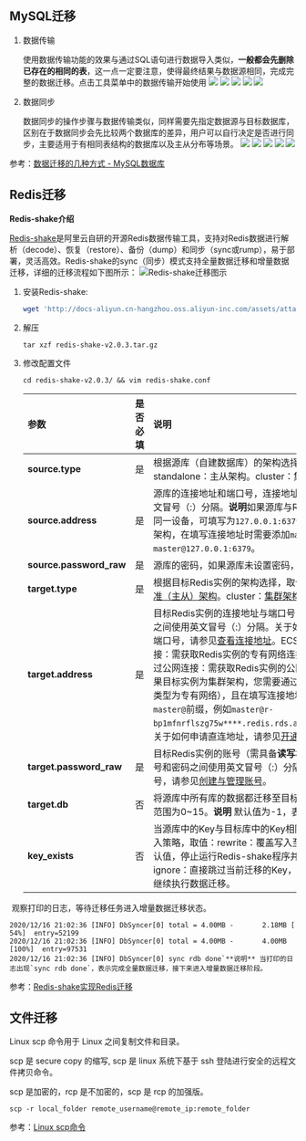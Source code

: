 ## MySQL迁移

1. 数据传输

   使用数据传输功能的效果与通过SQL语句进行数据导入类似，**一般都会先删除已存在的相同的表**，这一点一定要注意，使得最终结果与数据源相同，完成完整的数据迁移。点击工具菜单中的数据传输开始使用
   ![](./img/mysql/data_transfer/1.png)
   ![](./img/mysql/data_transfer/2.png)
   ![](./img/mysql/data_transfer/3.png)
   ![](./img/mysql/data_transfer/4.png)
   ![](./img/mysql/data_transfer/5.png)
2. 数据同步

   数据同步的操作步骤与数据传输类似，同样需要先指定数据源与目标数据库，区别在于数据同步会先比较两个数据库的差异，用户可以自行决定是否进行同步，主要适用于有相同表结构的数据库以及主从分布等场景。
   ![](./img/mysql/data_sync/1.png)
   ![](./img/mysql/data_sync/2.png)
   ![](./img/mysql/data_sync/3.png)
   ![](./img/mysql/data_sync/4.png)
   ![](./img/mysql/data_sync/5.png)

参考：[数据迁移的几种方式 - MySQL数据库](https://cloud.tencent.com/developer/article/1644917)

## Redis迁移

**Redis-shake介绍**

[Redis-shake](https://github.com/alibaba/RedisShake)是阿里云自研的开源Redis数据传输工具，支持对Redis数据进行解析（decode）、恢复（restore）、备份（dump）和同步（sync或rump），易于部署，灵活高效。Redis-shake的sync（同步）模式支持全量数据迁移和增量数据迁移，详细的迁移流程如下图所示：
![Redis-shake迁移图示](./img/redis/redis-shake.png)



1. 安装Redis-shake:

   ```sh
   wget 'http://docs-aliyun.cn-hangzhou.oss.aliyun-inc.com/assets/attach/120287/cn_zh/1608173646665/redis-shake-v2.0.3.tar.gz'
   ```

2. 解压

   ```shell
   tar xzf redis-shake-v2.0.3.tar.gz
   ```

3. 修改配置文件

   ```shell
   cd redis-shake-v2.0.3/ && vim redis-shake.conf
   ```

   | 参数                    | 是否必填 | 说明                                                         | 取值示例                                            |
   | :---------------------- | :------- | :----------------------------------------------------------- | :-------------------------------------------------- |
   | **source.type**         | 是       | 根据源库（自建数据库）的架构选择，取值：standalone：主从架构。cluster：集群架构。 | standalone                                          |
   | **source.address**      | 是       | 源库的连接地址和端口号，连接地址和端口号之间使用英文冒号（:）分隔。**说明**如果源库与Redis-shake部署在同一设备，可填写为`127.0.0.1:6379`。如果源库为集群架构，在填写连接地址时需要添加`master@`前缀，例如`master@127.0.0.1:6379`。 | 127.0.0.1:6379                                      |
   | **source.password_raw** | 是       | 源库的密码，如果源库未设置密码，无需填写。                   | Rp829dlwa                                           |
   | **target.type**         | 是       | 根据目标Redis实例的架构选择，取值：standalone：[标准（主从）架构](https://help.aliyun.com/document_detail/52226.htm#concept-qf3-kjh-tdb)。cluster：[集群架构](https://help.aliyun.com/document_detail/52228.htm#concept-tds-4mm-tdb)。 | standalone                                          |
   | **target.address**      | 是       | 目标Redis实例的连接地址与端口号，连接地址和端口号之间使用英文冒号（:）分隔。关于如何获取连接地址和端口号，请参见[查看连接地址](https://help.aliyun.com/document_detail/107717.htm#concept-apt-fkl-5gb)。ECS实例通过专有网络连接：需获取Redis实例的专有网络连接地址。本地设备通过公网连接：需获取Redis实例的公网连接地址。**说明** 如果目标实例为集群架构，您需要通过直连地址连接（网络类型为专有网络），且在填写连接地址时需要添加`master@`前缀，例如`master@r-bp1mfnrflszg75w****.redis.rds.aliyuncs.com:6379`。关于如何申请直连地址，请参见[开通直连访问](https://help.aliyun.com/document_detail/146901.htm#task-2362225)。 | r-bp1wcw2rlw76acc5k****.redis.rds.aliyuncs.com:6379 |
   | **target.password_raw** | 是       | 目标Redis实例的账号（需具备**读写**权限）及其密码，账号和密码之间使用英文冒号（:）分隔。关于如何创建账号，请参见[创建与管理账号](https://help.aliyun.com/document_detail/92665.htm#task-kth-pr4-hfb)。 | testaccount:Rp829dlwa                               |
   | **target.db**           | 否       | 将源库中所有库的数据都迁移至目标库的指定库中，取值范围为0~15。**说明** 默认值为-1，表示不启用该功能。 | -1                                                  |
   | **key_exists**          | 否       | 当源库中的Key与目标库中的Key相同时，采取的数据写入策略，取值：rewrite：覆盖写入至目标库。none：默认值，停止运行Redis-shake程序并提示冲突的Key。ignore：直接跳过当前迁移的Key，保留目标库的数据，继续执行数据迁移。 | rewrite                                             |

​	观察打印的日志，等待迁移任务进入增量数据迁移状态。

```shell
2020/12/16 21:02:36 [INFO] DbSyncer[0] total = 4.00MB -       2.18MB [ 54%]  entry=52199 
2020/12/16 21:02:36 [INFO] DbSyncer[0] total = 4.00MB -       4.00MB [100%]  entry=97531 
2020/12/16 21:02:36 [INFO] DbSyncer[0] sync rdb done`**说明** 当打印的日志出现`sync rdb done`，表示完成全量数据迁移，接下来进入增量数据迁移阶段。
```

参考：[Redis-shake实现Redis迁移](https://help.aliyun.com/document_detail/111066.html?spm=a2c4g.11186623.6.625.52597ce0BQ1GwU)

## 文件迁移

Linux scp 命令用于 Linux 之间复制文件和目录。

scp 是 secure copy 的缩写, scp 是 linux 系统下基于 ssh 登陆进行安全的远程文件拷贝命令。

scp 是加密的，rcp 是不加密的，scp 是 rcp 的加强版。

```shell
scp -r local_folder remote_username@remote_ip:remote_folder 
```

参考：[Linux scp命令](https://www.runoob.com/linux/linux-comm-scp.html)

